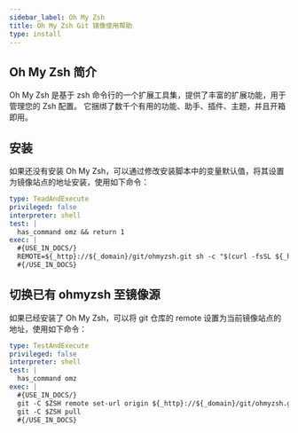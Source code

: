 ```yaml
---
sidebar_label: Oh My Zsh
title: Oh My Zsh Git 镜像使用帮助
type: install
---
```


## Oh My Zsh 简介
Oh My Zsh 是基于 zsh 命令行的一个扩展工具集，提供了丰富的扩展功能，用于管理您的 Zsh 配置。
它捆绑了数千个有用的功能、助手、插件、主题，并且开箱即用。

## 安装
如果还没有安装 Oh My Zsh，可以通过修改安装脚本中的变量默认值，将其设置为镜像站点的地址安装，使用如下命令：

```yaml cli
type: TeadAndExecute
privileged: false
interpreter: shell
test: |
  has_command omz && return 1
exec: |
  #{USE_IN_DOCS/}
  REMOTE=${_http}://${_domain}/git/ohmyzsh.git sh -c "$(curl -fsSL ${_http}://${_domain}/ohmyzsh.git/install.sh)"
  #{/USE_IN_DOCS}
```

## 切换已有 ohmyzsh 至镜像源
如果已经安装了 Oh My Zsh，可以将 git 仓库的 remote 设置为当前镜像站点的地址，使用如下命令：
```yaml cli
type: TestAndExecute
privileged: false
interpreter: shell
test: |
  has_command omz
exec: |
  #{USE_IN_DOCS/}
  git -C $ZSH remote set-url origin ${_http}://${_domain}/git/ohmyzsh.git
  git -C $ZSH pull
  #{/USE_IN_DOCS}
```